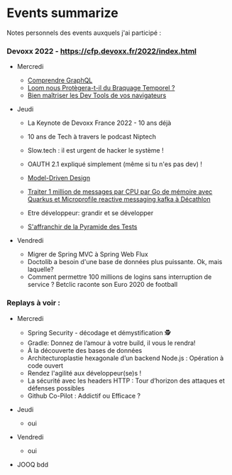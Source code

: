 # Events summarize

Notes personnels des events auxquels j'ai participé :

### Devoxx 2022 - https://cfp.devoxx.fr/2022/index.html
  - Mercredi
      - [Comprendre GraphQL](./devoxx2022/1-mercredi/graphql.md)
      - [Loom nous Protègera-t-il du Braquage Temporel ?](./devoxx2022/1-mercredi/loom.md)
      - [Bien maîtriser les Dev Tools de vos navigateurs](./devoxx2022/1-mercredi/dev-tools-chrome.md)
    
  - Jeudi
    - La Keynote de Devoxx France 2022 - 10 ans déjà
    - 10 ans de Tech à travers le podcast Niptech
    - Slow.tech : il est urgent de hacker le système !
    
    - OAUTH 2.1 expliqué simplement (même si tu n'es pas dev) !
    - [Model-Driven Design](./devoxx2022/2-jeudi/mdd.md)
    - [Traiter 1 million de messages par CPU par Go de mémoire avec Quarkus et Microprofile reactive messaging kafka à Décathlon](./devoxx2022/2-jeudi/qarkus-kafka-dkt.md)
    - Etre développeur: grandir et se développer
    - [S'affranchir de la Pyramide des Tests](./devoxx2022/2-jeudi/pyramid-tests-doctolib.md)
  
  - Vendredi
    - Migrer de Spring MVC à Spring Web Flux
    - Doctolib a besoin d'une base de données plus puissante. Ok, mais laquelle?
    - Comment permettre 100 millions de logins sans interruption de service ? Betclic raconte son Euro 2020 de football

### Replays à voir :

- Mercredi
  - Spring Security - décodage et démystification 🕵️
  - Gradle: Donnez de l’amour à votre build, il vous le rendra!
  - À la découverte des bases de données
  - Architecturoplastie hexagonale d’un backend Node.js : Opération à code ouvert
  - Rendez l'agilité aux développeur(se)s !
  - La sécurité avec les headers HTTP : Tour d’horizon des attaques et défenses possibles
  - Github Co-Pilot : Addictif ou Efficace ?

- Jeudi
  - oui
- Vendredi
  - oui

- JOOQ bdd